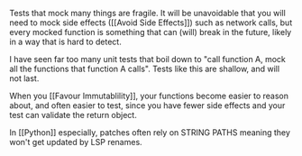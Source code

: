 Tests that mock many things are fragile. It will be unavoidable that you will need to mock side effects ([[Avoid Side Effects]]) such as network calls, but every mocked function is something that can (will) break in the future, likely in a way that is hard to detect.

I have seen far too many unit tests that boil down to "call function A, mock all the functions that function A calls". Tests like this are shallow, and will not last.

When you [[Favour Immutablility]], your functions become easier to reason about, and often easier to test, since you have fewer side effects and your test can validate the return object.

In [[Python]] especially, patches often rely on STRING PATHS meaning they won't get updated by LSP renames.